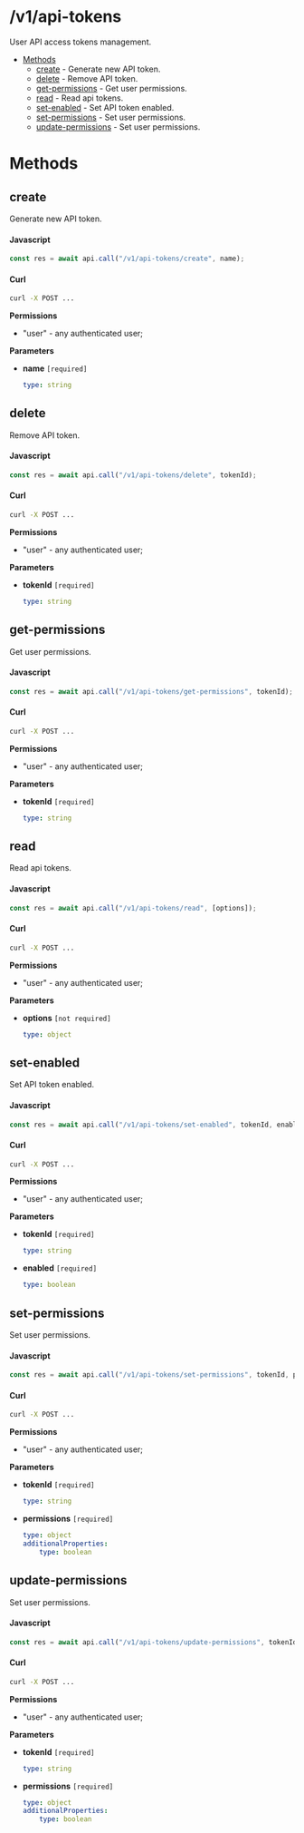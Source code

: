 # /v1/api-tokens

User API access tokens management.

-   [Methods](#methods)
    -   [create](#create) - Generate new API token.
    -   [delete](#delete) - Remove API token.
    -   [get-permissions](#get-permissions) - Get user permissions.
    -   [read](#read) - Read api tokens.
    -   [set-enabled](#set-enabled) - Set API token enabled.
    -   [set-permissions](#set-permissions) - Set user permissions.
    -   [update-permissions](#update-permissions) - Set user permissions.

<a id="methods"></a>

# Methods

<a id="create"></a>

## create

Generate new API token.

<!-- tabs:start -->
<!-- prettier-ignore -->
#### **Javascript**

```js
const res = await api.call("/v1/api-tokens/create", name);
```

#### **Curl**

```sh
curl -X POST ...
```

<!-- tabs:end -->

**Permissions**

-   "user" - any authenticated user;

**Parameters**

-   **name** `[required]`

    <!-- prettier-ignore -->
    ```yaml
    type: string
    ```

<a id="delete"></a>

## delete

Remove API token.

<!-- tabs:start -->
<!-- prettier-ignore -->
#### **Javascript**

```js
const res = await api.call("/v1/api-tokens/delete", tokenId);
```

#### **Curl**

```sh
curl -X POST ...
```

<!-- tabs:end -->

**Permissions**

-   "user" - any authenticated user;

**Parameters**

-   **tokenId** `[required]`

    <!-- prettier-ignore -->
    ```yaml
    type: string
    ```

<a id="get-permissions"></a>

## get-permissions

Get user permissions.

<!-- tabs:start -->
<!-- prettier-ignore -->
#### **Javascript**

```js
const res = await api.call("/v1/api-tokens/get-permissions", tokenId);
```

#### **Curl**

```sh
curl -X POST ...
```

<!-- tabs:end -->

**Permissions**

-   "user" - any authenticated user;

**Parameters**

-   **tokenId** `[required]`

    <!-- prettier-ignore -->
    ```yaml
    type: string
    ```

<a id="read"></a>

## read

Read api tokens.

<!-- tabs:start -->
<!-- prettier-ignore -->
#### **Javascript**

```js
const res = await api.call("/v1/api-tokens/read", [options]);
```

#### **Curl**

```sh
curl -X POST ...
```

<!-- tabs:end -->

**Permissions**

-   "user" - any authenticated user;

**Parameters**

-   **options** `[not required]`

    <!-- prettier-ignore -->
    ```yaml
    type: object
    ```

<a id="set-enabled"></a>

## set-enabled

Set API token enabled.

<!-- tabs:start -->
<!-- prettier-ignore -->
#### **Javascript**

```js
const res = await api.call("/v1/api-tokens/set-enabled", tokenId, enabled);
```

#### **Curl**

```sh
curl -X POST ...
```

<!-- tabs:end -->

**Permissions**

-   "user" - any authenticated user;

**Parameters**

-   **tokenId** `[required]`

    <!-- prettier-ignore -->
    ```yaml
    type: string
    ```

-   **enabled** `[required]`

    <!-- prettier-ignore -->
    ```yaml
    type: boolean
    ```

<a id="set-permissions"></a>

## set-permissions

Set user permissions.

<!-- tabs:start -->
<!-- prettier-ignore -->
#### **Javascript**

```js
const res = await api.call("/v1/api-tokens/set-permissions", tokenId, permissions);
```

#### **Curl**

```sh
curl -X POST ...
```

<!-- tabs:end -->

**Permissions**

-   "user" - any authenticated user;

**Parameters**

-   **tokenId** `[required]`

    <!-- prettier-ignore -->
    ```yaml
    type: string
    ```

-   **permissions** `[required]`

    <!-- prettier-ignore -->
    ```yaml
    type: object
    additionalProperties:
        type: boolean
    ```

<a id="update-permissions"></a>

## update-permissions

Set user permissions.

<!-- tabs:start -->
<!-- prettier-ignore -->
#### **Javascript**

```js
const res = await api.call("/v1/api-tokens/update-permissions", tokenId, permissions);
```

#### **Curl**

```sh
curl -X POST ...
```

<!-- tabs:end -->

**Permissions**

-   "user" - any authenticated user;

**Parameters**

-   **tokenId** `[required]`

    <!-- prettier-ignore -->
    ```yaml
    type: string
    ```

-   **permissions** `[required]`

    <!-- prettier-ignore -->
    ```yaml
    type: object
    additionalProperties:
        type: boolean
    ```
